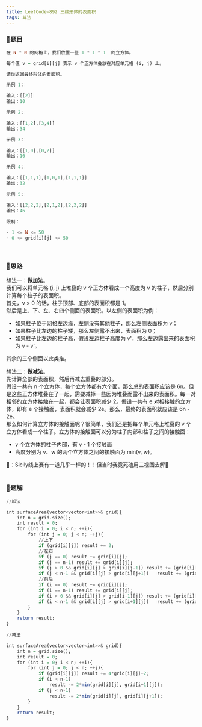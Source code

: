 ```yaml
---
title: LeetCode-892 三维形体的表面积
tags: 算法
---
```


### **📝题目**
```haskell
在 N * N 的网格上，我们放置一些 1 * 1 * 1  的立方体。

每个值 v = grid[i][j] 表示 v 个正方体叠放在对应单元格 (i, j) 上。

请你返回最终形体的表面积。 

示例 1：

输入：[[2]]
输出：10

示例 2：

输入：[[1,2],[3,4]]
输出：34

示例 3：

输入：[[1,0],[0,2]]
输出：16

示例 4：

输入：[[1,1,1],[1,0,1],[1,1,1]]
输出：32

示例 5：

输入：[[2,2,2],[2,1,2],[2,2,2]]
输出：46 

限制：

· 1 <= N <= 50
· 0 <= grid[i][j] <= 50
```
<br/>

### **📝思路**
想法一：**做加法**。<br/>
我们可以将单元格 (i, j) 上堆叠的 v 个正方体看成一个高度为 v 的柱子，然后分别计算每个柱子的表面积。<br/>
首先，v > 0 的话，柱子顶部、底部的表面积都是 1。<br/>
然后是上、下、左、右四个侧面的表面积。以左侧的表面积为例：
- 如果柱子位于网格左边缘，左侧没有其他柱子，那么左侧表面积为 v；
- 如果柱子比左边的柱子矮，那么左侧露不出来，表面积为 0；
- 如果柱子比左边的柱子高，假设左边柱子高度为 v'，那么左边露出来的表面积为 v - v'。

其余的三个侧面以此类推。<br/>

想法二：**做减法**。<br/>
先计算全部的表面积，然后再减去重叠的部分。<br/>
假设一共有 n 个立方体，每个立方体都有六个面，那么总的表面积应该是 6n。但是这些正方体堆叠在了一起，需要减掉一些因为堆叠而露不出来的表面积。每一对相邻的立方体接触在一起，都会让表面积减少 2。假设一共有 e 对相接触的立方体，即有 e 个接触面，表面积就会减少 2e。那么，最终的表面积就应该是 6n - 2e。<br/>
那么如何计算立方体的接触面呢？很简单，我们还是把每个单元格上堆叠的 v 个立方体看成一个柱子。立方体的接触面可以分为柱子内部和柱子之间的接触面：
- v 个立方体的柱子内部，有 v - 1 个接触面
- 高度分别为 v、w 的两个立方体之间的接触面为 min(v, w)。

🐣：Sicily线上赛有一道几乎一样的！！但当时我竟死磕用三视图去解🤦
<br/><br/>

### **📝题解**
```haskell
//加法

int surfaceArea(vector<vector<int>>& grid){
    int n = grid.size();
    int result = 0;
    for (int i = 0; i < n; ++i){
        for (int j = 0; j < n; ++j){
            //上下
            if (grid[i][j]) result += 2;
            //左右
            if (j == 0) result += grid[i][j];
            if (j == n-1) result += grid[i][j];
            if (j > 0 && grid[i][j] > grid[i][j-1]) result += (grid[i][j] - grid[i][j-1]);
            if (j < n-1 && grid[i][j] > grid[i][j+1])   result += (grid[i][j] - grid[i][j+1]);
            //前后
            if (i == 0) result += grid[i][j];
            if (i == n-1) result += grid[i][j];
            if (i > 0 && grid[i][j] > grid[i-1][j]) result += (grid[i][j] - grid[i-1][j]);
            if (i < n-1 && grid[i][j] > grid[i+1][j])   result += (grid[i][j] - grid[i+1][j]);
        }
    }
    return result;
}
```
```haskell
//减法

int surfaceArea(vector<vector<int>>& grid){
    int n = grid.size();
    int result = 0;
    for (int i = 0; i < n; ++i){
        for (int j = 0; j < n; ++j){
            if (grid[i][j]) result += 4*grid[i][j]+2;
            if (i < n-1)
                result -= 2*min(grid[i][j], grid[i+1][j]);
            if (j < n-1)
                result -= 2*min(grid[i][j], grid[i][j+1]);
        }
    }
    return result;
}
```